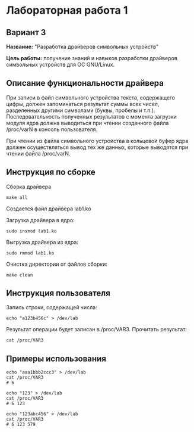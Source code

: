 # Лабораторная работа 1
## Вариант 3

**Название:** "Разработка драйверов символьных устройств"

**Цель работы:** получение знаний и навыков разработки драйверов символьных устройств для ОС GNU/Linux.

## Описание функциональности драйвера

При записи в файл символьного устройства текста, содержащего цифры, должен запоминаться результат суммы всех чисел, разделенных другими символами (буквы, пробелы и т.п.). Последовательность полученных результатов с момента загрузки модуля ядра должна выводиться при чтении созданного файла /proc/varN в консоль пользователя.

При чтении из файла символьного устройства в кольцевой буфер ядра должен осуществляться вывод тех же данных, которые выводятся при чтении файла /proc/varN.

## Инструкция по сборке

Сборка драйвера
```
make all
```
Создается файл драйвера lab1.ko

Загрузка драйвера в ядро:
```
sudo insmod lab1.ko
```

Выгрузка драйвера из ядра:
```
sudo rmmod lab1.ko
```
Очистка директории от файлов сборки:
```
make clean
```

## Инструкция пользователя

Запись строки, содержащей числа:
```
echo "a123b456c" > /dev/lab
```

Результат операции будет записан в /proc/VAR3. Прочитать результат:
```
cat /proc/VAR3
```

## Примеры использования

```
echo "aaa1bbb2ccc3" > /dev/lab
cat /proc/VAR3 
# 6
```

```
echo "123" > /dev/lab
cat /proc/VAR3 
# 6 123
```

```
echo "123abc456" > /dev/lab
cat /proc/VAR3
# 6 123 579
```
